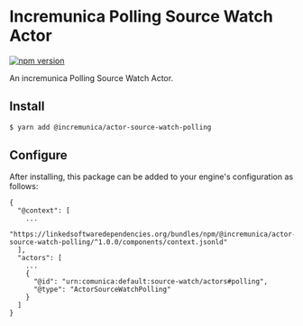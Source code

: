 # Incremunica Polling Source Watch Actor

[![npm version](https://badge.fury.io/js/@incremunica%2Factor-source-watch-polling.svg)](https://badge.fury.io/js/@incremunica%2Factor-source-watch-polling)

An incremunica Polling Source Watch Actor.

## Install

```bash
$ yarn add @incremunica/actor-source-watch-polling
```

## Configure

After installing, this package can be added to your engine's configuration as follows:
```text
{
  "@context": [
    ...
    "https://linkedsoftwaredependencies.org/bundles/npm/@incremunica/actor-source-watch-polling/^1.0.0/components/context.jsonld"
  ],
  "actors": [
    ...
    {
      "@id": "urn:comunica:default:source-watch/actors#polling",
      "@type": "ActorSourceWatchPolling"
    }
  ]
}
```
